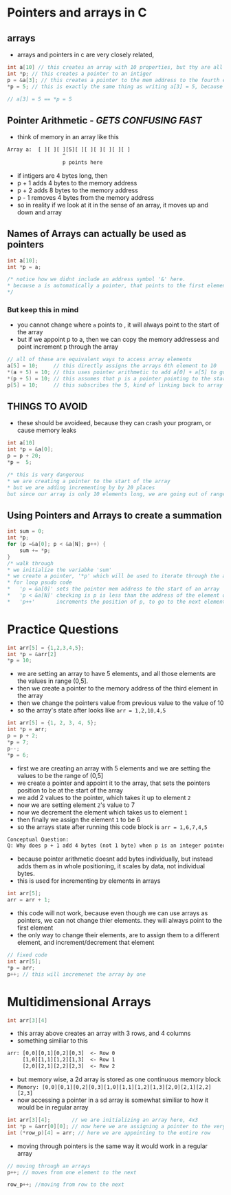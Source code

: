 # Pointers and arrays in C

## arrays
- arrays and pointers in c are very closely related,

```C
int a[10] // this creates an array with 10 properties, but thy are all zeros
int *p; // this creates a pointer to an intiger
p = &a[3]; // this creates a pointer to the mem address to the fourth element in array a
*p = 5; // this is exactly the same thing as writing a[3] = 5, because we are assing the intiger 5 to the memory address of the fourth value in the array. since the pointer has the same value, they are equal

// a[3] = 5 == *p = 5
```
## Pointer Arithmetic - ***GETS CONFUSING FAST***
- think of memory in an array like this
```txt
Array a:  [ ][ ][ ][5][ ][ ][ ][ ][ ][ ]
                  ^
                  p points here
```
- if intigers are 4 bytes long, then
- p + 1 adds 4 bytes to the memory address
- p + 2 adds 8 bytes to the memory address
- p - 1 removes 4 bytes from the memory address
- so in reality if we look at it in the sense of an array, it moves up and down and array

## Names of Arrays can actually be used as pointers
```c
int a[10];
int *p = a;

/* notice how we didnt include an address symbol '&' here.
* because a is automatically a pointer, that points to the first element
*/
```

### But keep this in mind
- you cannot change where `a` points to , it will always point to the start of the array
- but if we appoint p to a, then we can copy the memory addressess and point increment p through the array

```c
// all of these are equivalent ways to access array elements
a[5] = 10;     // this directly assigns the arrays 6th element to 10
*(a + 5) = 10; // this uses pointer arithmetic to add a[0] + a[5] to go to a[5]
*(p + 5) = 10; // this assumes that p is a pointer pointing to the start of array a
p[5] = 10;     // this subscribes the 5, kind of linking back to array == pointers
```
## **THINGS TO AVOID**
- these should be avoideed, because they can crash your program, or cause memory leaks
```c
int a[10]
int *p = &a[0];
p = p + 20;
*p =  5;

/* this is very dangerous
* we are creating a pointer to the start of the array
* but we are adding incrementing by by 20 places
but since our array is only 10 elements long, we are going out of range */
```

## Using Pointers and Arrays to create a summation
```c
int sum = 0;
int *p;
for (p =&a[0]; p < &a[N]; p++) {
    sum += *p; 
}
/* walk through
* we initialize the variabke 'sum'
* we create a pointer, '*p' which will be used to iterate through the array
* for loop psudo code
*   'p = &a[0]' sets the pointer mem address to the start of an array
*   'p < &a[N]' checking is p is less than the address of the element one past the last element of the array,
*   'p++'       increments the position of p, to go to the next element
```

# Practice Questions
```c
int arr[5] = {1,2,3,4,5};
int *p = &arr[2]
*p = 10;
```
- we are setting an array to have 5 elements, and all those elements are the values in range (0,5].
- then we create a pointer to the memory address of the third element in the array
- then we change the pointers value from previous value to the value of 10
- so the array's state after looks like `arr = 1,2,10,4,5` 

```c
int arr[5] = {1, 2, 3, 4, 5};
int *p = arr;
p = p + 2;
*p = 7;
p--;
*p = 6;
```
- first we are creating an array with 5 elements and we are setting the values to be the range of (0,5]
- we create a pointer and appoint it to the array, that sets the pointers position to be at the start of the array
- we add 2 values to the pointer, which takes it up to element `2`
- now we are setting element `2`'s value to 7
- now we decrement the element which takes us to element `1`
- then finally we assign the element `1` to be 6
- so the arrays state after running this code block is `arr = 1,6,7,4,5`

```txt
Conceptual Question:
Q: Why does p + 1 add 4 bytes (not 1 byte) when p is an integer pointer?
```
- because pointer arithmetic doesnt add bytes individually, but instead adds them as in whole positioning, it scales by data, not individual bytes.
- this is used for incrementing by elements in arrays

```c
int arr[5];
arr = arr + 1;
```
- this code will not work, because even though we can use arrays as pointers, we can not change thier elements. they will always point to the first element
- the only way to change their elements, are to assign them to a different element, and increment/decrement that element
```c
// fixed code
int arr[5];
*p = arr;
p++; // this will incremenet the array by one
```

# Multidimensional Arrays 
```c
int arr[3][4]
```
- this array above creates an array with 3 rows, and 4 columns
- something similiar to this
```txt
arr: [0,0][0,1][0,2][0,3]  <- Row 0
     [1,0][1,1][1,2][1,3]  <- Row 1
     [2,0][2,1][2,2][2,3]  <- Row 2

```
- but memory wise, a 2d array is stored as one continuous memory block
- `Memory: [0,0][0,1][0,2][0,3][1,0][1,1][1,2][1,3][2,0][2,1][2,2][2,3]`
- now accessing a pointer in a sd array is somewhat similiar to how it would be in regular array
```c
int arr[3][4];       // we are initializing an array here, 4x3 
int *p = &arr[0][0]; // now here we are assigning a pointer to the very first element of the array
int (*row_p)[4] = arr; // here we are appointing to the entire row

```
- moving through pointers is the same way it would work in a regular array
```c
// moving through an arrays
p++; // moves from one element to the next

row_p++; //moving from row to the next
```
